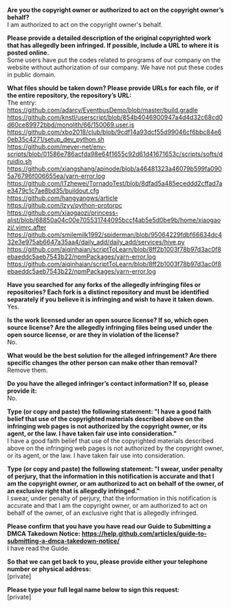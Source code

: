 **Are you the copyright owner or authorized to act on the copyright owner’s behalf?**  
I am authorized to act on the copyright owner's behalf.  

**Please provide a detailed description of the original copyrighted work that has allegedly been infringed. If possible, include a URL to where it is posted online.**  
Some users have put the codes related to programs of our company on the website without authorization of our company. We have not put these codes in public domain.  

**What files should be taken down? Please provide URLs for each file, or if the entire repository, the repository’s URL:**  
The entry:  
https://github.com/adarcy/EventbusDemo/blob/master/build.gradle  
https://github.com/knstl/userscript/blob/854b4046900947a4d4d32c68cd0d60ce89972bbd/monolith/66/150069.user.js  
https://github.com/xbo2018/club/blob/9cdf14a93dcf55d99046cf6bbc84e60eb35c4271/setup_dev_python.sh  
https://github.com/meyer-net/env-scripts/blob/01586e786acfda98e64f1655c92d61d41671653c/scripts/softs/druidio.sh  
https://github.com/xiangshang/apinode/blob/a46481323a46079b599fa0905a76796f006655ea/yarn-error.log  
https://github.com/ITzhewei/TornadoTest/blob/8dfad5a485eceddd2cffad7ae3479c1c7ae8bd35/buildout.cfg  
https://github.com/hangyangws/article  
https://github.com/lzyy/python-protorpc   
https://github.com/xiaogaozi/princess-alist/blob/68850a04c00e705531744095bccf4ab5e5d0be9b/home/xiaogaozi/.vimrc.after  
https://github.com/smilemilk1992/spiderman/blob/95064229fdbf66634dc432e3e975ab6647a35aa4/daily_add/daily_add/services/hive.py
https://github.com/aiqinhaian/scriptToLearn/blob/8ff2b1003f78b97d3ac0f8ebaeddc5aeb7543b22/npmPackages/yarn-error.log  
https://github.com/aiqinhaian/scriptToLearn/blob/8ff2b1003f78b97d3ac0f8ebaeddc5aeb7543b22/npmPackages/yarn-error.log  

**Have you searched for any forks of the allegedly infringing files or repositories? Each fork is a distinct repository and must be identified separately if you believe it is infringing and wish to have it taken down.**  
Yes.  

**Is the work licensed under an open source license? If so, which open source license? Are the allegedly infringing files being used under the open source license, or are they in violation of the license?**  
No.

**What would be the best solution for the alleged infringement? Are there specific changes the other person can make other than removal?**  
Remove them.

**Do you have the alleged infringer’s contact information? If so, please provide it:**  
No.

**Type (or copy and paste) the following statement: "I have a good faith belief that use of the copyrighted materials described above on the infringing web pages is not authorized by the copyright owner, or its agent, or the law. I have taken fair use into consideration."**  
I have a good faith belief that use of the copyrighted materials described above on the infringing web pages is not authorized by the copyright owner, or its agent, or the law. I have taken fair use into consideration.

**Type (or copy and paste) the following statement: "I swear, under penalty of perjury, that the information in this notification is accurate and that I am the copyright owner, or am authorized to act on behalf of the owner, of an exclusive right that is allegedly infringed."**  
I swear, under penalty of perjury, that the information in this notification is accurate and that I am the copyright owner, or am authorized to act on behalf of the owner, of an exclusive right that is allegedly infringed.  

**Please confirm that you have you have read our Guide to Submitting a DMCA Takedown Notice: https://help.github.com/articles/guide-to-submitting-a-dmca-takedown-notice/**  
I have read the Guide.

**So that we can get back to you, please provide either your telephone number or physical address:**  
[private]  

**Please type your full legal name below to sign this request:**  
[private]

